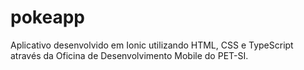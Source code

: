 # pokeapp
Aplicativo desenvolvido em Ionic utilizando HTML, CSS e TypeScript através da Oficina de Desenvolvimento Mobile do PET-SI.
